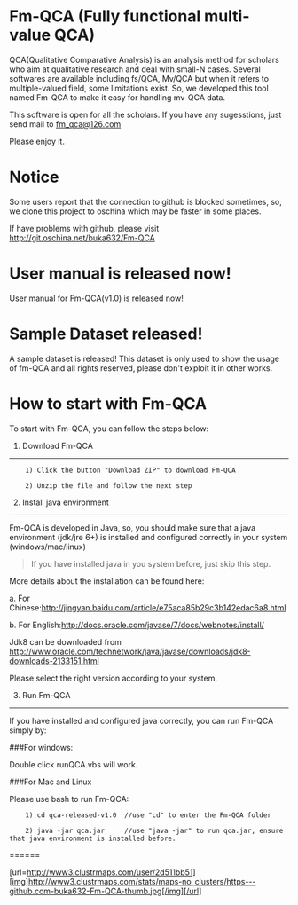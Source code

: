 Fm-QCA (Fully functional multi-value QCA)
======
QCA(Qualitative Comparative Analysis) is an analysis method for scholars who aim at qualitative research and deal with small-N cases. Several softwares are available including fs/QCA, Mv/QCA but when it refers to multiple-valued field, some limitations exist. So, we developed this tool named Fm-QCA to make it easy for handling mv-QCA data.


This software is open for all the scholars. If you have any sugesstions, just send mail to fm_qca@126.com

Please enjoy it.


Notice
======
Some users report that the connection to github is blocked sometimes,
so, we clone this project to oschina which may be faster in some places.

If have problems with github, please visit 
		http://git.oschina.net/buka632/Fm-QCA

User manual is released now!		
======
User manual for Fm-QCA(v1.0) is released now!	
		
Sample Dataset released!
======
A sample dataset is released!
This dataset is only used to show the usage of fm-QCA and all rights reserved,
please don't exploit it in other works.


How to start with Fm-QCA
======
To start with Fm-QCA, you can follow the steps below:

1. Download Fm-QCA
-----------------------------------
		1) Click the button "Download ZIP" to download Fm-QCA

		2) Unzip the file and follow the next step

2. Install java environment
-----------------------------------
Fm-QCA is developed in Java, so, you should make sure that a java environment (jdk/jre 6+) is installed and configured correctly in your system (windows/mac/linux)

>If you have installed java in you system before, just skip this step.

More details about the installation can be found here:

a. For Chinese:http://jingyan.baidu.com/article/e75aca85b29c3b142edac6a8.html

b. For English:http://docs.oracle.com/javase/7/docs/webnotes/install/

Jdk8 can be downloaded from http://www.oracle.com/technetwork/java/javase/downloads/jdk8-downloads-2133151.html

Please select the right version according to your system.

3. Run Fm-QCA
-----------------------------------
If you have installed and configured java correctly, you can run Fm-QCA simply by:

###For windows:

Double click runQCA.vbs will work.

###For Mac and Linux

Please use bash to run Fm-QCA:

		1) cd qca-released-v1.0  //use "cd" to enter the Fm-QCA folder

		2) java -jar qca.jar     //use "java -jar" to run qca.jar, ensure that java environment is installed before.

======

[url=http://www3.clustrmaps.com/user/2d511bb51][img]http://www3.clustrmaps.com/stats/maps-no_clusters/https---github.com-buka632-Fm-QCA-thumb.jpg[/img][/url]